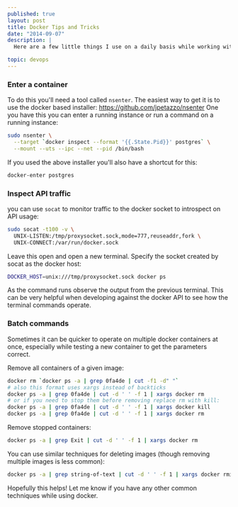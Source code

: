 ```yaml
---
published: true
layout: post
title: Docker Tips and Tricks
date: "2014-09-07"
description: |
  Here are a few little things I use on a daily basis while working with docker.

topic: devops
---
```


### Enter a container

To do this you'll need a tool called `nsenter`. The easiest way to get it is
to use the docker based installer: https://github.com/jpetazzo/nsenter One you
have this you can enter a running instance or run a command on a running
instance:

~~~ bash
sudo nsenter \
  --target `docker inspect --format '{{.State.Pid}}' postgres` \
  --mount --uts --ipc --net --pid /bin/bash
~~~

If you used the above installer you'll also have a shortcut for this:

~~~ bash
docker-enter postgres
~~~

### Inspect API traffic

you can use `socat` to monitor traffic to the docker socket to introspect on
API usage:

~~~ bash
sudo socat -t100 -v \
  UNIX-LISTEN:/tmp/proxysocket.sock,mode=777,reuseaddr,fork \
  UNIX-CONNECT:/var/run/docker.sock
~~~

Leave this open and open a new terminal. Specify the socket created by socat
as the docker host:

~~~ bash
DOCKER_HOST=unix:///tmp/proxysocket.sock docker ps
~~~

As the command runs observe the output from the previous terminal. This can be
very helpful when developing against the docker API to see how the terminal
commands operate.

### Batch commands

Sometimes it can be quicker to operate on multiple docker containers at once,
especially while testing a new container to get the parameters correct.

Remove all containers of a given image:

~~~ bash
docker rm `docker ps -a | grep 0fa4de | cut -f1 -d" "`
# also this format uses xargs instead of backticks
docker ps -a | grep 0fa4de | cut -d ' ' -f 1 | xargs docker rm
# or if you need to stop them before removing replace rm with kill:
docker ps -a | grep 0fa4de | cut -d ' ' -f 1 | xargs docker kill
docker ps -a | grep 0fa4de | cut -d ' ' -f 1 | xargs docker rm
~~~

Remove stopped containers:

~~~ bash
docker ps -a | grep Exit | cut -d ' ' -f 1 | xargs docker rm
~~~~

You can use similar techniques for deleting images (though removing multiple
images is less common):

~~~ bash
docker ps -a | grep string-of-text | cut -d ' ' -f 1 | xargs docker rmi
~~~

Hopefully this helps! Let me know if you have any other common techniques
while using docker.

